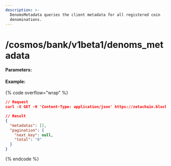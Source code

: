```yaml
---
description: >-
  DenomsMetadata queries the client metadata for all registered coin
  denominations.
---
```


# /cosmos/bank/v1beta1/denoms\_metadata

#### **Parameters:**

#### Example:

{% code overflow="wrap" %}
```json
// Request
curl -X GET -H 'Content-Type: application/json' https://zetachain.blockpi.network/lcd/v1/<your-api-key>/cosmos/bank/v1beta1/denoms_metadata

// Result
{
  "metadatas": [],
  "pagination": {
    "next_key": null,
    "total": "0"
  }
}
```
{% endcode %}
